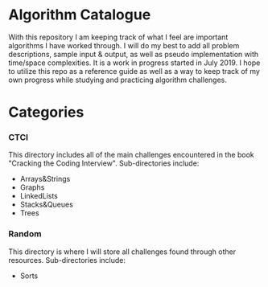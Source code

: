 # Algorithm Catalogue
With this repository I am keeping track of what I feel are important algorithms I have worked through. I will do my best to add all problem descriptions, sample input & output, as well as pseudo implementation with time/space complexities. It is a work in progress started in July 2019. I hope to utilize this repo as a reference guide as well as a way to keep track of my own progress while studying and practicing algorithm challenges.
# Categories
### CTCI
This directory includes all of the main challenges encountered in the book "Cracking the Coding Interview". Sub-directories include:
- Arrays&Strings
- Graphs
- LinkedLists
- Stacks&Queues
- Trees
### Random
This directory is where I will store all challenges found through other resources. Sub-directories include: 
- Sorts